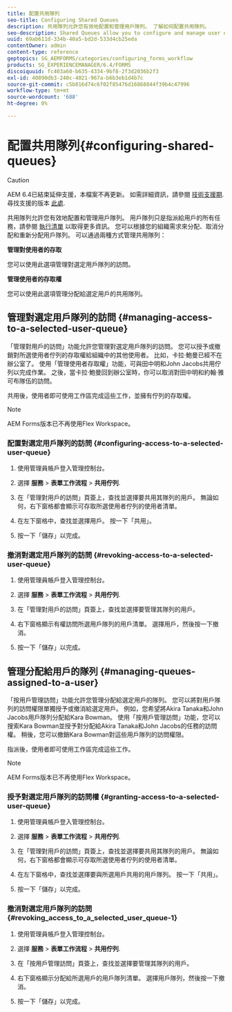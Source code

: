 ```yaml
---
title: 配置共用隊列
seo-title: Configuring Shared Queues
description: 共用隊列允許您有效地配置和管理用戶隊列。 了解如何配置共用隊列。
seo-description: Shared Queues allow you to configure and manage user queues effectively. Learn how to configure shared queues.
uuid: 69ab611d-334b-40a5-bd2d-533d4cb25eda
contentOwner: admin
content-type: reference
geptopics: SG_AEMFORMS/categories/configuring_forms_workflow
products: SG_EXPERIENCEMANAGER/6.4/FORMS
discoiquuid: fc403a60-b635-4334-9bf8-2f3d2036b2f3
exl-id: 40890db3-240c-4021-967a-b6b3eb1d4b7c
source-git-commit: c5b816d74c6f02f85476d16868844f39b4c47996
workflow-type: tm+mt
source-wordcount: '688'
ht-degree: 0%

---
```


# 配置共用隊列{#configuring-shared-queues}

>[!CAUTION]
>
>AEM 6.4已結束延伸支援，本檔案不再更新。 如需詳細資訊，請參閱 [技術支援期](https://helpx.adobe.com//tw/support/programs/eol-matrix.html). 尋找支援的版本 [此處](https://experienceleague.adobe.com/docs/).

共用隊列允許您有效地配置和管理用戶隊列。 用戶隊列只是指派給用戶的所有任務，請參閱 [執行清單](https://help.adobe.com/en_US/livecycle/11.0/WorkspaceHelp/WS92d06802c76abadb-2b6ab502126beb6ba2f-7ffc.2.html) 以取得更多資訊。 您可以根據您的組織需求來分配、取消分配和重新分配用戶隊列。 可以通過兩種方式管理共用隊列：

**管理對使用者的存取**

您可以使用此選項管理對選定用戶隊列的訪問。

**管理使用者的存取權**

您可以使用此選項管理分配給選定用戶的共用隊列。

## 管理對選定用戶隊列的訪問 {#managing-access-to-a-selected-user-queue}

「管理對用戶的訪問」功能允許您管理對選定用戶隊列的訪問。 您可以授予或撤銷對所選使用者佇列的存取權給組織中的其他使用者。 比如，卡拉·鮑曼已經不在辦公室了。 使用「管理使用者存取權」功能，可與田中明和John Jacobs共用佇列以完成作業。 之後，當卡拉·鮑曼回到辦公室時，你可以取消對田中明和約翰·雅可布隊伍的訪問。

共用後，使用者即可使用工作區完成這些工作，並擁有佇列的存取權。

>[!NOTE]
>
>AEM Forms版本已不再使用Flex Workspace。

### 配置對選定用戶隊列的訪問 {#configuring-access-to-a-selected-user-queue}

1. 使用管理員帳戶登入管理控制台。
1. 選擇 **服務** > **表單工作流程** > **共用佇列**.

1. 在「管理對用戶的訪問」頁簽上，查找並選擇要共用其隊列的用戶。 無論如何，右下窗格都會顯示可存取所選使用者佇列的使用者清單。
1. 在左下窗格中，查找並選擇用戶。 按一下「共用」。
1. 按一下「儲存」以完成。

### 撤消對選定用戶隊列的訪問 {#revoking-access-to-a-selected-user-queue}

1. 使用管理員帳戶登入管理控制台。
1. 選擇 **服務** > **表單工作流程** > **共用佇列**.

1. 在「管理對用戶的訪問」頁簽上，查找並選擇要管理其隊列的用戶。
1. 右下窗格顯示有權訪問所選用戶隊列的用戶清單。 選擇用戶，然後按一下撤消。
1. 按一下「儲存」以完成。

## 管理分配給用戶的隊列 {#managing-queues-assigned-to-a-user}

「按用戶管理訪問」功能允許您管理分配給選定用戶的隊列。 您可以將對用戶隊列的訪問權限單獨授予或撤消給選定用戶。 例如，您希望將Akira Tanaka和John Jacobs用戶隊列分配給Kara Bowman。 使用「按用戶管理訪問」功能，您可以搜索Kara Bowman並授予對分配給Akira Tanaka和John Jacobs的任務的訪問權。 稍後，您可以撤銷Kara Bowman對這些用戶隊列的訪問權限。

指派後，使用者即可使用工作區完成這些工作。

>[!NOTE]
>
>AEM Forms版本已不再使用Flex Workspace。

### 授予對選定用戶隊列的訪問權 {#granting-access-to-a-selected-user-queue}

1. 使用管理員帳戶登入管理控制台。
1. 選擇 **服務** > **表單工作流程** > **共用佇列**.

1. 在「管理對用戶的訪問」頁簽上，查找並選擇要共用其隊列的用戶。 無論如何，右下窗格都會顯示可存取所選使用者佇列的使用者清單。
1. 在左下窗格中，查找並選擇要與所選用戶共用的用戶隊列。 按一下「共用」。
1. 按一下「儲存」以完成。

### 撤消對選定用戶隊列的訪問 {#revoking_access_to_a_selected_user_queue-1}

1. 使用管理員帳戶登入管理控制台。
1. 選擇 **服務** > **表單工作流程** > **共用佇列**.

1. 在「按用戶管理訪問」頁簽上，查找並選擇要管理其隊列的用戶。
1. 右下窗格顯示分配給所選用戶的用戶隊列清單。 選擇用戶隊列，然後按一下撤消。
1. 按一下「儲存」以完成。
